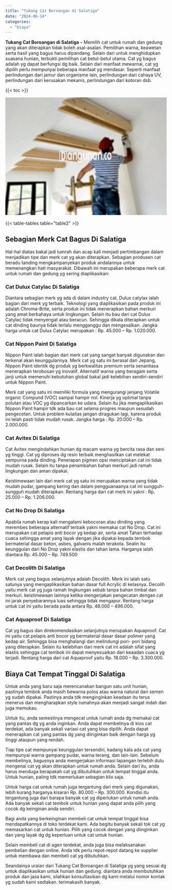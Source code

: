 ```yaml
---
title: "Tukang Cat Boroangan di Salatiga"
date: "2024-06-14"
categories: 
  - "biaya"
---
```


**Tukang Cat Boroangan di Salatiga** – Memilih cat untuk rumah dan gedung yang akan diterapkan tidak boleh asal-asalan. Pemilihan warna, keawetan serta hasil yang bagus harus dipandang. Selain dari untuk menghidupkan suasana hunian, terbukti pemilihan cat betul-betul utama. Cat yg bagus adalah yg dapat berfungsi dg baik. Selain dari manfaat mewarnai, cat yg dipilih perlu mempunyai beberapa manfaat yg mendasar. Seperti manfaat perlindungan dari jamur dan organisme lain, perlindungan dari cahaya UV, perlindungan dari kerusakan mekanis, perlindungan dari kotoran dsb.

{{< toc >}}

![Tukang Cat Boroangan di Salatiga](/images/jasa-cat-murah38.png)

{{< table-tables table="table2" >}}

## Sebagian Merk Cat Bagus Di Salatiga

Hal-hal diatas bakal jadi lumrah dan acap kali menjadi pertimbangan dalam menjadikan tipe dan merk cat yg akan diterapkan. Sebagian produsen cat beradu tanding mengkampanyekan produk andalannya untuk memenangkan hati masyarakat. Dibawah ini merupakan beberapa merk cat untuk rumah dan gedung yg sering diaplikasikan:

### Cat Dulux Catylac Di Salatiga

Diantara sebagian merk yg ada di dalam industry cat, Dulux catylax ialah bagian dari merk yg terbaik. Teknologi yang diaplikasikan pada produk ini adalah Chroma-Brite, serta produk ini tidak menerapkan bahan merkuri yang amat berbahaya untuk lingkungan. Selain itu bau dari cat Dulux Catylac tidak menyengat atau beracun. Sehingga dikala diterapkan untuk cat dinding baunya tidak terlalu mengganggu dan mengesalkan. Jangka harga untuk cat Dulux Catylac merupakan : Rp. 45.000 – Rp. 1.020.000.

### Cat Nippon Paint Di Salatiga

Nippon Paint ialah bagian dari merk cat yang sangat banyak digunakan dan terkenal akan keunggulannya. Merk cat yg satu ini berasal dari Jepang, Nippon Paint identik dg produk yg berkwalitas premium serta senantiasa menerapkan terobosan yg inovatif. Alternatif warna yang beragam serta janji untuk memenuhi kebutuhan global bakal jadi kelebihan sendiri-sendiri untuk Nippon Paint.

Merk cat yang satu ini memiliki formula yang mengurangi jenjang Volatile organic Compund (VOC) sampai hampir nol. Kinerja yg optimal tanpa polutan atau VOC yg dipancarkan ke udara. Selain itu jika mengaplikasikan Nippon Paint hampir tdk ada bau cat selama progres maupun sesudah pengecetan. Untuk problem kulaitas jangan diragukan lagi, karena produk ini telah pasti tidak mudah rusak. Jangka harga : Rp. 20.000 – Rp. 2.000.000.

### Cat Avitex Di Salatiga

Cat Avitex mengindahkan hunian dg macam warna yg bercita rasa dan seni yg tinggi. Cat yg diproses dg resin terbaik menghasilkan cat melekat sempurna pada dinding. Penerapan pigmen opsi menciptakan cat ini tidak mudah rusak. Selain itu tanpa penambahan bahan merkuri jadi ramah lingkungan dan aman dipakai.

Keistimewaan lain dari merk cat yg satu ini merupakan warna yang tidak mudah pudar, gampang kering dan dalam pengguanaanya cat ini sungguh-sungguh mudah diterapkan. Rentang harga dari cat merk ini yakni : Rp. 25.000 – Rp. 1.206.000.

### Cat No Drop Di Salatiga

Apabila rumah kerap kali mengalami kebocoran atau dinding yang merembes beberapa alternatif terbaik yakni memakai cat No Drop. Cat ini merupakan cat pelapis anti bocor yg kedap air, serta amat Tahan terhadap cuaca sehingga amat yang layak dengan jika dipakai kepada tembok bermaterial dasar beton, asbes, galvanis malah terakota. Sealin itu keunggulan dari No Drop yakni elastis dan tahan lama. Harganya ialah diantara Rp. 45.000 – Rp. 749.500

### Cat Decolith Di Salatiga

Merk cat yang bagus selanjutnya adalah Decolith. Merk ini ialah satu satunya yang mengaplikasikan bahan dasar full Acrylic di kelasnya. Decolih yaitu merk cat yg juga ramah lingkungan sebab tanpa bahan timbal dan merkuri. keistimewaan lainnya ketika mengerjakan pengecatan dengan cat ini jarak penyebarannya luas sehingga tidak mengapur. Rentang harga untuk cat ini yaitu berada pada antara Rp. 48.000 – 496.000.

### Cat Aquaproof Di Salatiga

Cat yg bagus dan direkomendasikan selanjutnya merupakan Aquaproof. Cat ini yaitu cat pelapis anti bocor yg bermaterial dasar dasar polimer yang kedap air. Sehingga bisa menghalangi dan melindungi pori- pori bidang yang diterapkan. Selain itu kelebihan dari merk cat ini adalah sifat yang elastis sehingga cat tembok ini dapat menyesuaikan dari keaadan cuaca yg terjadi. Rentang harga dari cat Aquaproof yaitu Rp. 18.000 – Rp. 3.300.000.

## Biaya Cat Tempat Tinggal Di Salatiga

Untuk anda yang baru saja merencanakan bangun satu unit hunian, pastinya tembok anda masih bewarna polos atau warna natural dari semen yg sudah dipakai. Pastinya anda tdk menginginkan keadaan itu terus menerus dan mengharapkan style rumahnya akan menjadi sangat indah dan juga memukau.

Untuk itu, anda semestinya mengecat untuk rumah anda dg memakai cat yang pantas dg yg anda inginkan. Anda dapat membelinya di kios cat terdekat, ada banyak sekali variasi cat yang bisa dipilih. Anda dapat menerapkan cat yang pantas dg yang diinginkan baik dengan harga yg tinggi ataupun yang rendah.

Tiap tipe cat mempunyai keunggulan tersendiri, kadang kala ada cat yang mempunyai warna gampang pudar, warna terang, dan lain-lain. Sebelum membelinya, bagusnya anda mengerjakan informasi lapangan terlebih dulu mengenai cat yg akan diterapkan untuk rumah anda. Selain dari itu, anda harus menduga berapakah cat yg dibutuhkan untuk tempat tinggal anda. Untuk hunian, paling tdk memerlukan sebagian kilo saja.

Untuk harga cat untuk rumah juga tergantung dari merk yang digunakan, lebih kurang harganya kisaran Rp. 80.000 – Rp. 300.000. Kondisi itu tergantung juga dari barapa banyak cat yg diperlukan untuk rumah anda. Ada banyak sekali cat tembok untuk hunian yang dapat anda pilih yang cocok dg keinginan anda sendiri.

Bagi anda yang berkeinginan membeli cat untuk tempat tinggal bisa mendapatkannya di toko terdekat kami. Ada begitu banyak sekali tok cat yg memasarkan cat untuk hunian. Pilih yang cocok dengan yang diinginkan dan yang layak dg dg keperluan untuk cat untuk hunian.

Selain membeli cat di agen terdekat, anda juga bisa melaksanakan pembelian dengan online. Anda tdk perlu repot-repot datang ke supplier untuk membawa dan membeli cat yg dibutuhkan.

Seandainya uraian dari Tukang Cat Boroangan di Salatiga yg yang sesuai dg untuk diaplikasikan untuk hunian dan gedung. diantara anda membutuhkan produk dan jasa kami, silahkan konsultasikan dg kami melalui nomor kontak yg sudah kami sediakan. terimakasih banyak.
